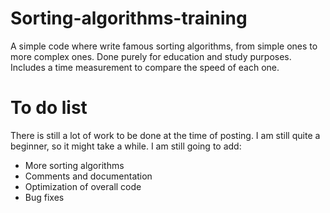 # Sorting-algorithms-training
A simple code where write famous sorting algorithms, from simple ones to more complex ones. 
Done purely for education and study purposes. 
Includes a time measurement to compare the speed of each one.

# To do list
There is still a lot of work to be done at the time of posting. I am still quite a beginner, so it might take a while.
I am still going to add:

- More sorting algorithms
- Comments and documentation
- Optimization of overall code
- Bug fixes
